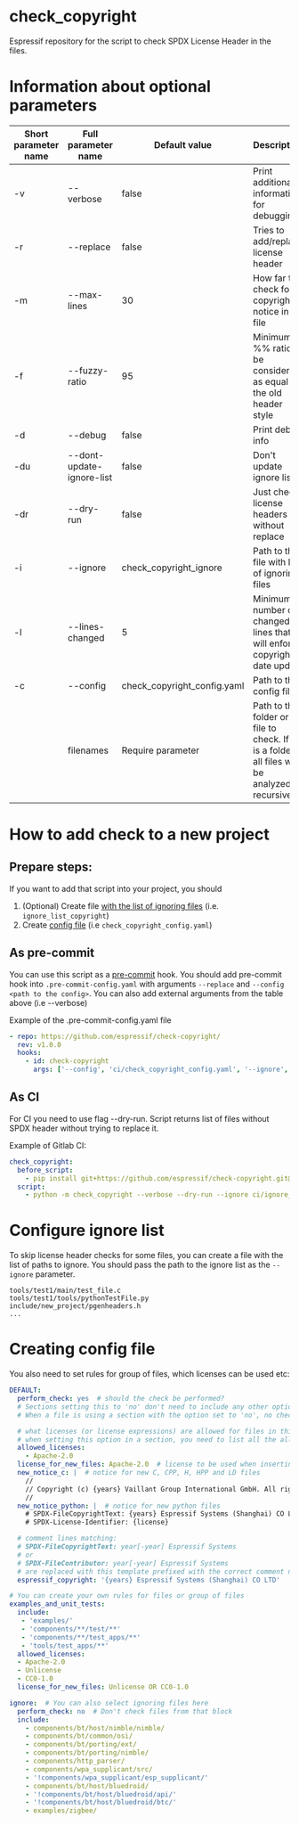 # check_copyright

Espressif repository for the script to check SPDX License Header in the files. 

# Information about optional parameters

| Short parameter name | Full parameter name       | Default value               | Description                                                                                    |
|----------------------|---------------------------|-----------------------------|------------------------------------------------------------------------------------------------|
| -v                   | --verbose                 | false                       | Print additional information for debugging                                                     |
| -r                   | --replace                 | false                       | Tries to add/replace license header                                                            |
| -m                   | --max-lines               | 30                          | How far to check for copyright notice in a file                                                |
| -f                   | --fuzzy-ratio             | 95                          | Minimum %% ratio to be considered as equal to the old header style                             |
| -d                   | --debug                   | false                       | Print debug info                                                                               |
| -du                  | --dont-update-ignore-list | false                       | Don't update ignore list                                                                       |
| -dr                  | --dry-run                 | false                       | Just check license headers without replace                                                     |
| -i                   | --ignore                  | check_copyright_ignore      | Path to the file with list of ignoring files                                                   |
| -l                   | --lines-changed           | 5                           | Minimum number of changed lines that will enforce copyright date update                        |
| -c                   | --config                  | check_copyright_config.yaml | Path to the config file                                                                        |
|                      | filenames                 | Require parameter           | Path to the folder or file to check. If it is a folder, all files will be analyzed recursively |

# How to add check to a new project

## Prepare steps:

If you want to add that script into your project, you should

1. (Optional) Create file [with the list of ignoring files](#configure-ignore-list) (i.e. `ignore_list_copyright`) 
2. Create [config file](#creating-config-file) (i.e `check_copyright_config.yaml`)

## As pre-commit

You can use this script as a [pre-commit](https://pre-commit.com/) hook. You should add pre-commit hook into 
`.pre-commit-config.yaml` with arguments `--replace` and `--config <path to the config>`. 
You can also add external arguments from the table above (i.e --verbose)

Example of the .pre-commit-config.yaml file 
```yaml
- repo: https://github.com/espressif/check-copyright/
  rev: v1.0.0
  hooks:
    - id: check-copyright
      args: ['--config', 'ci/check_copyright_config.yaml', '--ignore', 'ci/ignore_list_copyright']
```

## As CI

For CI you need to use flag --dry-run. Script returns list of files without SPDX header without trying to replace it.

Example of Gitlab CI:
```yaml
check_copyright:
  before_script:
    - pip install git+https://github.com/espressif/check-copyright.git@master
  script:
    - python -m check_copyright --verbose --dry-run --ignore ci/ignore_list_copyright --config ci/check_copyright_config.yaml .
```


# Configure ignore list

To skip license header checks for some files, you can create a file with the list of paths to ignore. You should pass the path to the ignore list as the `--ignore` parameter.
```text
tools/test1/main/test_file.c
tools/test1/tools/pythonTestFile.py
include/new_project/pgenheaders.h
...
```

# Creating config file

You also need to set rules for group of files, which licenses can be used etc:

```yaml
DEFAULT:
  perform_check: yes  # should the check be performed?
  # Sections setting this to 'no' don't need to include any other options as they are ignored
  # When a file is using a section with the option set to 'no', no checks are performed.

  # what licenses (or license expressions) are allowed for files in this section
  # when setting this option in a section, you need to list all the allowed licenses
  allowed_licenses:
    - Apache-2.0
  license_for_new_files: Apache-2.0  # license to be used when inserting a new copyright notice
  new_notice_c: |  # notice for new C, CPP, H, HPP and LD files
    //
    // Copyright (c) {years} Vaillant Group International GmbH. All rights reserved.
    //
  new_notice_python: |  # notice for new python files
    # SPDX-FileCopyrightText: {years} Espressif Systems (Shanghai) CO LTD
    # SPDX-License-Identifier: {license}

  # comment lines matching:
  # SPDX-FileCopyrightText: year[-year] Espressif Systems
  # or
  # SPDX-FileContributor: year[-year] Espressif Systems
  # are replaced with this template prefixed with the correct comment notation (# or // or *) and SPDX- notation
  espressif_copyright: '{years} Espressif Systems (Shanghai) CO LTD'

# You can create your own rules for files or group of files
examples_and_unit_tests:
  include:
   - 'examples/'
   - 'components/**/test/**'
   - 'components/**/test_apps/**'
   - 'tools/test_apps/**'
  allowed_licenses:
  - Apache-2.0
  - Unlicense
  - CC0-1.0
  license_for_new_files: Unlicense OR CC0-1.0

ignore:  # You can also select ignoring files here
  perform_check: no  # Don't check files from that block
  include:
    - components/bt/host/nimble/nimble/
    - components/bt/common/osi/
    - components/bt/porting/ext/
    - components/bt/porting/nimble/
    - components/http_parser/
    - components/wpa_supplicant/src/
    - '!components/wpa_supplicant/esp_supplicant/'
    - components/bt/host/bluedroid/
    - '!components/bt/host/bluedroid/api/'
    - '!components/bt/host/bluedroid/btc/'
    - examples/zigbee/
```




